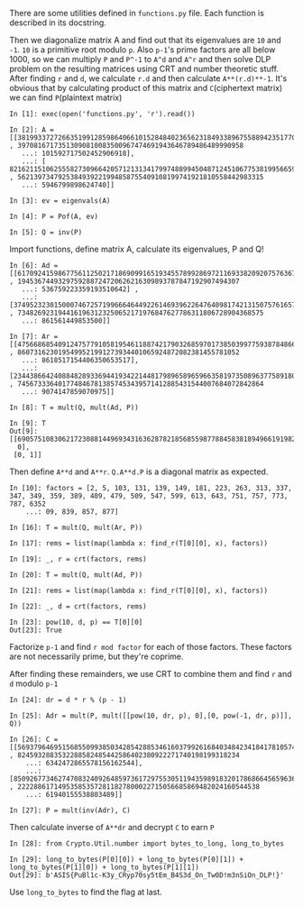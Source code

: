 There are some utilities defined in `functions.py` file.
Each function is described in its docstring.

Then we diagonalize matrix A and find out that its eigenvalues are `10` and `-1`.
`10` is a primitive root modulo `p`. Also `p-1`'s prime factors are all below 1000, so we can multiply `P` and `P^-1` to `A^d` and `A^r` and then solve DLP problem on the resulting matrices using CRT and number theoretic stuff.
After finding `r` and `d`, we calculate `r.d` and then calculate `A**(r.d)**-1`.
It's obvious that by calculating product of this matrix and `C`(ciphertext matrix) we can find `P`(plaintext matrix)

```ipython
In [1]: exec(open('functions.py', 'r').read())

In [2]: A = [[38199337272663519912859864066101528484023656231849338967558894235177040565160 , 39708167173513090810083500967474691943646789486489990958
   ...: 101592717502452906918],
   ...: [ 8216211510625558273096642057121313417997488994504871245106775381995665925783 , 5621397347925384939221994858755409108199741921810558442983315
   ...: 5946799898624740]]

In [3]: ev = eigenvals(A)

In [4]: P = Pof(A, ev)

In [5]: Q = inv(P)

```

Import functions, define matrix A, calculate its eigenvalues, P and Q!

```ipython
In [6]: Ad = [[61709241598677561125021718690991651934557899286972116933820920757636771220273 , 1945367449329759288724720626216309893787847192907494307
   ...: 536759223359193510642] ,
   ...: [37495232301500074672571996664644922614693962264764098174213150757616575323566 , 7348269231944161963123250652171976847627786311806728904368575
   ...: 861561449853500]]

In [7]: Ar = [[47566868540912475779105819546118874217903268597017385039977593878486632022506 , 8607316230195499521991273934401065924872082381455781052
   ...: 8618517154406350653517],
   ...: [23443866424088482893369441934221448179896589659663581973508963775891809430857 , 7456733364017748467813857453439571412885431544007684072842864
   ...: 9074147859070975]]

In [8]: T = mult(Q, mult(Ad, P))

In [9]: T
Out[9]:
[[69057510830621723088144969343163628782185685598778845838189496619198221073772,
  0],
 [0, 1]]

```

Then define `A**d` and `A**r`. `Q.A**d.P` is a diagonal matrix as expected.

```ipython
In [10]: factors = [2, 5, 103, 131, 139, 149, 181, 223, 263, 313, 337, 347, 349, 359, 389, 409, 479, 509, 547, 599, 613, 643, 751, 757, 773, 787, 6352
    ...: 09, 839, 857, 877]

In [16]: T = mult(Q, mult(Ar, P))

In [17]: rems = list(map(lambda x: find_r(T[0][0], x), factors))

In [19]: _, r = crt(factors, rems)

In [20]: T = mult(Q, mult(Ad, P))

In [21]: rems = list(map(lambda x: find_r(T[0][0], x), factors))

In [22]: _, d = crt(factors, rems)

In [23]: pow(10, d, p) == T[0][0]
Out[23]: True

```

Factorize `p-1` and find `r mod factor` for each of those factors. These factors are not necessarily prime, but they're coprime.

After finding these remainders, we use CRT to combine them and find `r` and `d` modulo `p-1`

```ipython
In [24]: dr = d * r % (p - 1)

In [25]: Adr = mult(P, mult([[pow(10, dr, p), 0],[0, pow(-1, dr, p)]], Q))

In [26]: C = [[56937964695156855099385034285428853461603799261684034842341841781057485084327 , 8245932883532288582485442586402380922271740198199318234
    ...: 6342472865578156162544],
    ...: [85092677346274708324092648597361729755305119435989183201786866456596369562681 , 222288617149535853572811827800022715056685869482024160544538
    ...: 61940155538803489]]

In [27]: P = mult(inv(Adr), C)

```

Then calculate inverse of `A**dr` and decrypt `C` to earn `P`

```ipython
In [28]: from Crypto.Util.number import bytes_to_long, long_to_bytes

In [29]: long_to_bytes(P[0][0]) + long_to_bytes(P[0][1]) + long_to_bytes(P[1][0]) + long_to_bytes(P[1][1])
Out[29]: b'ASIS{PuBl1c-K3y_CRyp70sy5tEm_B4S3d_On_Tw0D!m3nSiOn_DLP!}'

```

Use `long_to_bytes` to find the flag at last.
